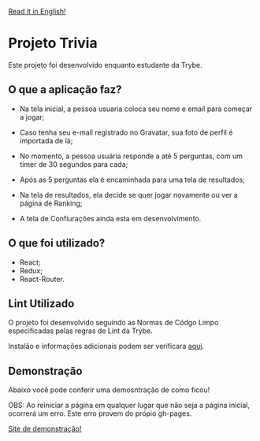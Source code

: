 
[Read it in English!](./README-Eng.md)

# Projeto Trivia
Este projeto foi desenvolvido enquanto estudante da Trybe.

## O que a aplicação faz?
 - Na tela inicial, a pessoa usuaria coloca seu nome e email para começar a jogar;
 
 - Caso tenha seu e-mail registrado no Gravatar, sua foto de perfil é importada de lá;

 - No momento, a pessoa usuária responde a até 5 perguntas, com um timer de 30 segundos para cada;

 - Após as 5 perguntas ela é encaminhada para uma tela de resultados;

 - Na tela de resultados, ela decide se quer jogar novamente ou ver a página de Ranking;

 - A tela de Confiurações ainda esta em desenvolvimento.





## O que foi utilizado?


- React;
- Redux;
- React-Router.


## Lint Utilizado
O projeto foi desenvolvido seguindo as Normas de Códgo Limpo especificadas pelas regras de Lint da Trybe.

Instalão e informações adicionais podem ser verificara [aqui](https://github.com/betrybe/eslint-config-trybe).

## Demonstração
Abaixo você pode conferir uma demosntração de como ficou!

OBS: Ao reiniciar a página em qualquer lugar que não seja a página inicial, ocorrerá um erro. Este erro provem do própio gh-pages.

[Site de demonstração!](https://lucas-dalbo.github.io/trivia-project/)

